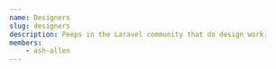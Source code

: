 ```yaml
---
name: Designers
slug: designers
description: Peeps in the Laravel community that do design work.
members:
    - ash-allen
---
```

